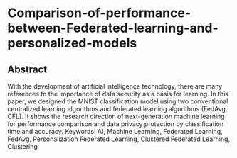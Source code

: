 # Comparison-of-performance-between-Federated-learning-and-personalized-models

## Abstract
With the development of artificial intelligence technology, there are many references to the importance of data security
as a basis for learning. In this paper, we designed the MNIST classification model using two conventional centralized
learning algorithms and federated learning algorithms (FedAvg, CFL). It shows the research direction of next-generation
machine learning for performance comparison and data privacy protection by classification time and accuracy.
Keywords: AI, Machine Learning, Federated Learning, FedAvg, Personalization Federated Learning, Clustered Federated
Learning, Clustering

